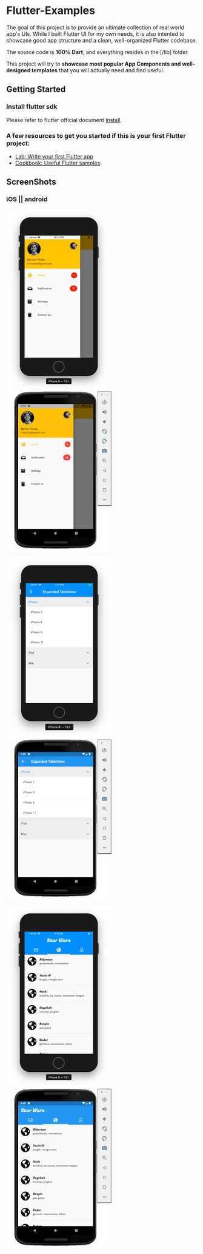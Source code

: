 # Flutter-Examples

The goal of this project is to provide an ultimate collection of real world app's UIs. While I built Flutter UI for my own needs, it is also intented to showcase good app structure and a clean, well-organized Flutter codebase.

The source code is **100% Dart**, and everything resides in the [/lib] folder.

This project will try to **showcase most popular App Components and well-designed templates** that you will actually need and find useful.

## Getting Started

### Install flutter sdk

Please refer to flutter official document [Install](https://flutter.dev/docs/get-started/install).

### A few resources to get you started if this is your first Flutter project:

- [Lab: Write your first Flutter app](https://flutter.io/docs/get-started/codelab)
- [Cookbook: Useful Flutter samples](https://flutter.io/docs/cookbook)


## ScreenShots

### iOS  ||  android

<img align="top" height="480px" src="screenshots/left_menu_ios.png"> <img align="top" height="420px" src="screenshots/left_menu_android.png">


<img height="480px" src="screenshots/listview_expandable_ios.png"> <img height="420px" src="screenshots/listview_expandable_android.png">


<img height="480px" src="screenshots/star_wars_planet_ios.png"> <img height="420px" src="screenshots/star_war_planet_android.png">

